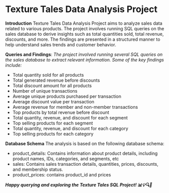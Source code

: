 # Texture Tales Data Analysis Project
**Introduction**
Texture Tales Data Analysis Project aims to analyze sales data related to various products. The project involves running SQL queries on the sales database to derive insights such as total quantities sold, total revenue, discounts, and more. The findings are presented in a structured manner to help understand sales trends and customer behavior.

**Queries and Findings**: 
*The project involved running several SQL queries on the sales database to extract relevant information. Some of the key findings include:*

- Total quantity sold for all products
- Total generated revenue before discounts
- Total discount amount for all products
- Number of unique transactions
- Average unique products purchased per transaction
- Average discount value per transaction
- Average revenue for member and non-member transactions
- Top products by total revenue before discount
- Total quantity, revenue, and discount for each segment
- Top selling products for each segment
- Total quantity, revenue, and discount for each category
- Top selling products for each category

**Database Schema**
The analysis is based on the following database schema:

- product_details: Contains information about product details, including product names, IDs, categories, and segments, etc
- sales: Contains sales transaction details, quantities, prices, discounts, and membership status.
- product_prices: contains product_id and prices

  
***Happy querying and exploring the Texture Tales SQL Project! 📊💡🔍🚀***
